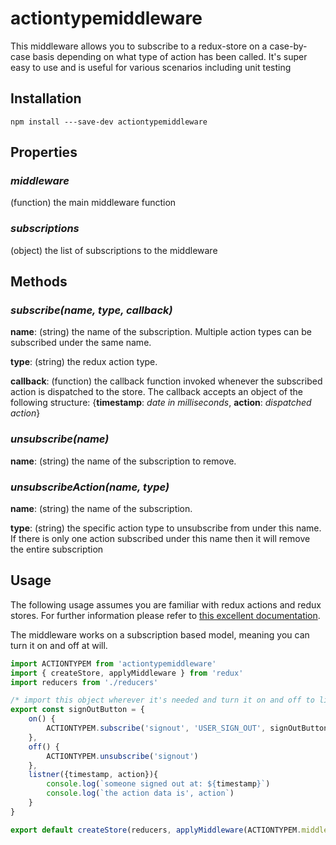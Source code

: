 # actiontypemiddleware
This middleware allows you to subscribe to a redux-store on a case-by-case basis depending on what type of action has been called. It's super easy to use and is useful for various scenarios including unit testing

## Installation
```
npm install ---save-dev actiontypemiddleware
```

## Properties
### *middleware*
(function) the main middleware function

### *subscriptions*
(object) the list of subscriptions to the middleware




## Methods
### *subscribe(name, type, callback)*
**name**: (string) the name of the subscription. Multiple action types can be subscribed under the same name.

**type**: (string) the redux action type.

**callback**: (function) the callback function invoked whenever the subscribed action is dispatched to the store.
The callback accepts an object of the following structure: {**timestamp**: *date in milliseconds*, **action**: *dispatched action*}

### *unsubscribe(name)*
**name**: (string) the name of the subscription to remove.

### *unsubscribeAction(name, type)*
**name**: (string) the name of the subscription.

**type**: (string) the specific action type to unsubscribe from under this name. If there is only one action subscribed under this name then it will remove the entire subscription


## Usage
The following usage assumes you are familiar with redux actions and redux stores. For further information please refer to [this excellent documentation](https://redux.js.org/docs/introduction/).

The middleware works on a subscription based model, meaning you can turn it on and off at will.

```javascript
import ACTIONTYPEM from 'actiontypemiddleware'
import { createStore, applyMiddleware } from 'redux'
import reducers from './reducers'

/* import this object wherever it's needed and turn it on and off to listen for actions */
export const signOutButton = {
    on() {
        ACTIONTYPEM.subscribe('signout', 'USER_SIGN_OUT', signOutButton.listener)
    },
    off() {
        ACTIONTYPEM.unsubscribe('signout')
    },
    listner({timestamp, action}){
        console.log(`someone signed out at: ${timestamp}`)
        console.log(`the action data is', action`)
    }
}

export default createStore(reducers, applyMiddleware(ACTIONTYPEM.middleware))
```
